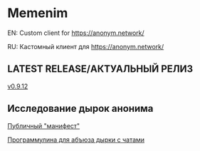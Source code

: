 # Memenim
EN: Custom client for https://anonym.network/

RU: Кастомный клиент для https://anonym.network/

## LATEST RELEASE/АКТУАЛЬНЫЙ РЕЛИЗ
[v0.9.12](https://github.com/MEMENIM-Project/MEMENIM-Public/releases/tag/v0.9.12)

## Исследование дырок анонима
[Публичный "манифест"](https://gist.github.com/D1ckRider/9046519c03b45d314388a1dfcffb77c4)

[Программулина для абъюза дырки с чатами](https://github.com/MEMENIM-Project/MEMENIM-Public/releases/tag/judgmentTool)
